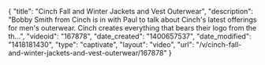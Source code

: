 {
    "title": "Cinch Fall and Winter Jackets and Vest Outerwear",
    "description": "Bobby Smith from Cinch is in with Paul to talk about Cinch's latest offerings for men's outerwear. Cinch creates everything that bears their logo from the th...",
    "videoid": "167878",
    "date_created": "1400657537",
    "date_modified": "1418181430",
    "type": "captivate",
    "layout": "video",
    "url": "\/v\/cinch-fall-and-winter-jackets-and-vest-outerwear\/167878"
}